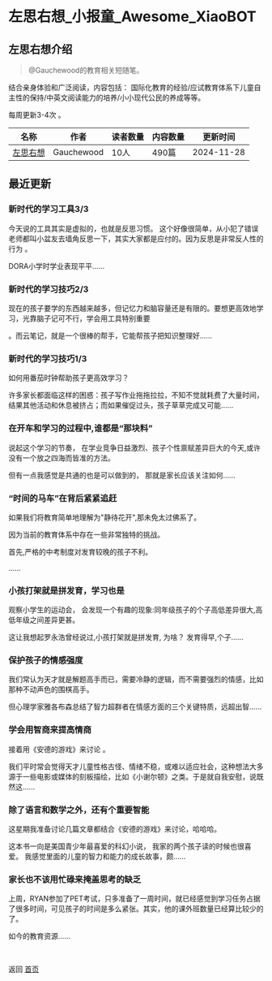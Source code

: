 # 左思右想_小报童_Awesome_XiaoBOT

## 左思右想介绍
> @Gauchewood的教育相关短随笔。    
    
结合亲身体验和广泛阅读，内容包括： 国际化教育的经验/应试教育体系下儿童自主性的保持/中英文阅读能力的培养/小小现代公民的养成等等。    
    
每周更新3-4次 。  
  


|名称|作者|读者数量|内容数量|更新时间|
|---|---|---|---|---|
|[左思右想](https://xiaobot.net/p/thinkagain?refer=0b133df9-27dc-423b-8101-639049001c13)|Gauchewood|10人|490篇|2024-11-28|

## 最近更新
### 新时代的学习工具3/3

今天说的工具其实是虚拟的，也就是反思习惯。 这个好像很简单，从小犯了错误老师都叫小盆友去墙角反思一下，其实大家都是应付的。因为反思是非常反人性的行为 。

DORA小学时学业表现平平......

### 新时代的学习技巧2/3

现在的孩子要学的东西越来越多，但记忆力和脑容量还是有限的。要想更高效地学习，光靠脑子记可不行，学会用工具特别重要

。而云笔记，就是一个很棒的帮手，它能帮孩子把知识整理好......

### 新时代的学习技巧1/3

如何用番茄时钟帮助孩子更高效学习？

许多家长都面临这样的困惑：孩子写作业拖拖拉拉，不知不觉就耗费了大量时间，结果其他活动和休息被挤占；而如果催促过头，孩子草草完成又可能......

### 在开车和学习的过程中,谁都是“那块料”

说起这个学习的节奏， 在学业竞争日益激烈、孩子个性禀赋差异巨大的今天,或许没有一个放之四海而皆准的方法。

但有一点我感觉是共通的也是可以做到的， 那就是家长应该关注如何......

### “时间的马车”在背后紧紧追赶

如果我们将教育简单地理解为"静待花开",那未免太过佛系了。

因为当前的教育体系中存在一些非常独特的挑战。

首先,严格的中考制度对发育较晚的孩子不利。

......

### 小孩打架就是拼发育，学习也是

观察小学生的运动会， 会发现一个有趣的现象:同年级孩子的个子高低差异很大,高低年级之间差异更甚。

这让我想起罗永浩曾经说过,小孩打架就是拼发育, 为啥？ 发育得早,个子......

### 保护孩子的情感强度

我们常认为天才就是解题高手而已，需要冷静的逻辑，而不需要强烈的情感，比如那种不动声色的围棋高手。

但心理学家雅各布森总结了智力超群者在情感方面的三个关键特质，远超出智......

### 学会用智商来提高情商

接着用《安德的游戏》来讨论 。

我们平时常会觉得天才儿童性格古怪、情绪不稳，或难以适应社会，这种想法大多源于一些电影或媒体的刻板描绘，比如《小谢尔顿》之类。于是就自我安慰，说既然这......

### 除了语言和数学之外，还有个重要智能

这星期我准备讨论几篇文章都结合《安德的游戏》来讨论，哈哈哈。

这本书一向是美国青少年最喜爱的科幻小说， 我家的两个孩子读的时候也很喜爱。 我感觉里面的儿童的智力和能力的成长故事，颇......

### 家长也不该用忙碌来掩盖思考的缺乏

上周，RYAN参加了PET考试，只多准备了一周时间，就已经感觉到学习任务占据了很多时间，可见孩子的时间是多么紧张。其实，他的课外班数量已经算比较少的了。

如今的教育资源......


<a href="https://github.com/Reno9527/awesome-xiaobot" style="color: white; text-decoration: none;">awesome-xiaobot</a>

返回 [首页](../README.md)
